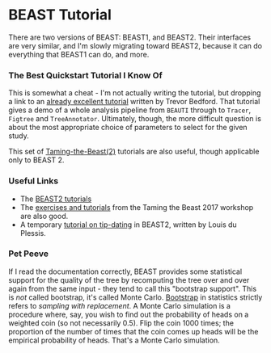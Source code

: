 # BEAST Tutorial

There are two versions of BEAST: BEAST1, and BEAST2. Their interfaces are very similar, and I'm slowly migrating toward BEAST2, because it can do everything that BEAST1 can do, and more. 

### The Best Quickstart Tutorial I Know Of
This is somewhat a cheat - I'm not actually writing the tutorial, but dropping a link to an [already excellent tutorial](https://github.com/trvrb/dynamics-practical) written by Trevor Bedford.  That tutorial gives a demo of a whole analysis pipeline from `BEAUTI` through to `Tracer`, `Figtree` and `TreeAnnotator`.  Ultimately, though, the more difficult question is about the most appropriate choice of parameters to select for the given study. 

This set of [Taming-the-Beast(2)](https://taming-the-beast.github.io/) tutorials are also useful, though applicable only to BEAST 2. 

### Useful Links
 - The [BEAST2 tutorials](https://www.beast2.org/tutorials/)
 - The [exercises and tutorials](https://taming-the-beast.github.io/) from the Taming the Beast 2017 workshop are also good.
 - A temporary [tutorial on tip-dating](https://github.com/Taming-the-BEAST/Basic-tip-dating) in BEAST2, written by Louis du Plessis.

### Pet Peeve
If I read the documentation correctly, BEAST provides some statistical support for the quality of the tree by recomputing the tree over and over again from the same input - they tend to call this "bootstrap support".  This is *not* called bootstrap, it's called Monte Carlo. [Bootstrap](https://en.wikipedia.org/wiki/Bootstrapping_%28statistics%29) in statistics strictly refers to *sampling with replacement*. A Monte Carlo simulation is a procedure where, say, you wish to find out the probability of heads on a weighted coin (so not necessarily 0.5). Flip the coin 1000 times; the proportion of the number of times that the coin comes up heads will be the empirical probability of heads. That's a Monte Carlo simulation. 
